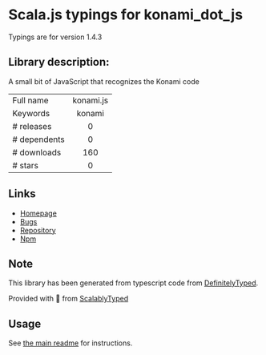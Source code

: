 
# Scala.js typings for konami_dot_js

Typings are for version 1.4.3

## Library description:
A small bit of JavaScript that recognizes the Konami code

|                    |                 |
| ------------------ | :-------------: |
| Full name          | konami.js |
| Keywords           | konami |
| # releases         | 0 |
| # dependents       | 0 |
| # downloads        | 160 |
| # stars            | 0 |

## Links
- [Homepage](https://github.com/grunka/konami.js#readme)
- [Bugs](https://github.com/grunka/konami.js/issues)
- [Repository](https://github.com/grunka/konami.js)
- [Npm](https://www.npmjs.com/package/konami.js)
    


## Note
This library has been generated from typescript code from [DefinitelyTyped](https://definitelytyped.org).

Provided with :purple_heart: from [ScalablyTyped](https://github.com/oyvindberg/ScalablyTyped)

## Usage
See [the main readme](../../readme.md) for instructions.


